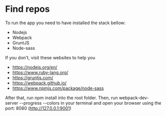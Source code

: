 Find repos
===================

To run the app you need to have installed the stack bellow:

 * Nodejs
 * Webpack
 * GruntJS
 * Node-sass

If you don't, visit these websites to help you

 * https://nodejs.org/en/
 * https://www.ruby-lang.org/
 * https://gruntjs.com/
 * https://webpack.github.io/
 * https://www.npmjs.com/package/node-sass

After that, run npm install into the root folder. Then, run webpack-dev-server --progress --colors in your terminal and open your browser using the port: 8080 (http://127.0.0.1:9001)
